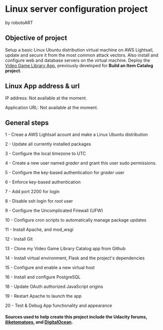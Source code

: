 # Linux server configuration project
by robotoART

## Objective of project

Setup a basic Linux Ubuntu distribution virtual machine on AWS Lightsail, update and secure it from the most common attack vectors. Also install and configure web and database servers on the virtual machine. Deploy the [Video Game Library App](https://github.com/robotoART/VideoGameLibraryApp.git), previously developed for **Build an Item Catalog project**.

## Linux App address & url
IP address: Not available at the moment.

Application URL: Not available at the moment.

## General steps
1 - Creae a AWS Lightsail acount and make a Linux Ubuntu distribution

 2 - Update all currently installed packages

 3 - Configure the local timezone to UTC

 4 - Create a new user named *grader* and grant this user sudo permissions.

 5 - Configure the key-based authentication for *grader* user

 6 - Enforce key-based authentication

 7 - Add port 2200 for login

 8 - Disable ssh login for *root* user

 9 - Configure the Uncomplicated Firewall (UFW)

 10 - Configure cron scripts to automatically manage package updates

 11 - Install Apache, and mod_wsgi

 12 - Install Git

 13 - Clone my Video Game Library Catalog app from Github

 14 - Install virtual environment, Flask and the project's dependencies

 15 - Configure and enable a new virtual host

 16 - Install and configure PostgreSQL

 18 - Update OAuth authorized JavaScript origins

 19 - Restart Apache to launch the app

 20 - Test & Debug App functionality and appearance

#### Sources used to help create this project include the Udacity forums, [iliketomatoes](https://github.com/iliketomatoes/linux_server_configuration), and [DigitalOcean](https://www.digitalocean.com/community/tutorials/how-to-deploy-a-flask-application-on-an-ubuntu-vps).
